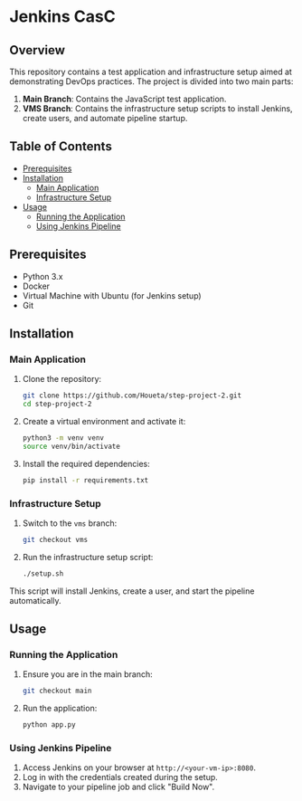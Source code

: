 # Jenkins CasC

## Overview

This repository contains a test application and infrastructure setup aimed at demonstrating DevOps practices. The project is divided into two main parts:
1. **Main Branch**: Contains the JavaScript test application.
2. **VMS Branch**: Contains the infrastructure setup scripts to install Jenkins, create users, and automate pipeline startup.

## Table of Contents

- [Prerequisites](#prerequisites)
- [Installation](#installation)
  - [Main Application](#main-application)
  - [Infrastructure Setup](#infrastructure-setup)
- [Usage](#usage)
  - [Running the Application](#running-the-application)
  - [Using Jenkins Pipeline](#using-jenkins-pipeline)

## Prerequisites

- Python 3.x
- Docker
- Virtual Machine with Ubuntu (for Jenkins setup)
- Git

## Installation

### Main Application

1. Clone the repository:
    ```sh
    git clone https://github.com/Houeta/step-project-2.git
    cd step-project-2
    ```

2. Create a virtual environment and activate it:
    ```sh
    python3 -m venv venv
    source venv/bin/activate
    ```

3. Install the required dependencies:
    ```sh
    pip install -r requirements.txt
    ```

### Infrastructure Setup

1. Switch to the `vms` branch:
    ```sh
    git checkout vms
    ```

2. Run the infrastructure setup script:
    ```sh
    ./setup.sh
    ```

This script will install Jenkins, create a user, and start the pipeline automatically.

## Usage

### Running the Application

1. Ensure you are in the main branch:
    ```sh
    git checkout main
    ```

2. Run the application:
    ```sh
    python app.py
    ```

### Using Jenkins Pipeline

1. Access Jenkins on your browser at `http://<your-vm-ip>:8080`.
2. Log in with the credentials created during the setup.
3. Navigate to your pipeline job and click "Build Now".
